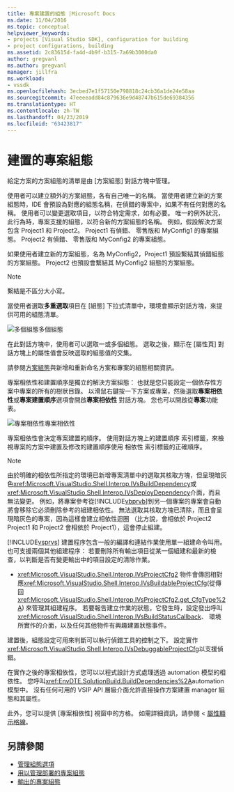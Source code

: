 ```yaml
---
title: 專案建置的組態 |Microsoft Docs
ms.date: 11/04/2016
ms.topic: conceptual
helpviewer_keywords:
- projects [Visual Studio SDK], configuration for building
- project configurations, building
ms.assetid: 2c83615d-fa4d-4b9f-b315-7a69b3000da0
author: gregvanl
ms.author: gregvanl
manager: jillfra
ms.workload:
- vssdk
ms.openlocfilehash: 3ecbed7e1f57150e798818c24cb36a1de24e58aa
ms.sourcegitcommit: 47eeeeadd84c879636e9d48747b615de69384356
ms.translationtype: HT
ms.contentlocale: zh-TW
ms.lasthandoff: 04/23/2019
ms.locfileid: "63423817"
---
```

# <a name="project-configuration-for-building"></a>建置的專案組態
給定方案的方案組態的清單是由 [方案組態] 對話方塊中管理。

 使用者可以建立額外的方案組態，各有自己唯一的名稱。 當使用者建立新的方案組態時，IDE 會預設為對應的組態名稱，在偵錯的專案中，如果不有任何對應的名稱。 使用者可以變更選取項目，以符合特定需求，如有必要。 唯一的例外狀況，此行為時，專案支援的組態，以符合新的方案組態的名稱。 例如，假設解決方案包含 Project1 和 Project2。 Project1 有偵錯、 零售版和 MyConfig1 的專案組態。 Project2 有偵錯、 零售版和 MyConfig2 的專案組態。

 如果使用者建立新的方案組態，名為 MyConfig2，Project1 預設繫結其偵錯組態的方案組態。 Project2 也預設會繫結其 MyConfig2 組態的方案組態。

> [!NOTE]
> 繫結是不區分大小寫。

 當使用者選取**多重選取**項目在 [組態] 下拉式清單中，環境會顯示對話方塊，來提供可用的組態清單。

 ![多個組態](../../extensibility/internals/media/vsmultiplecfgs.gif "vsMultipleCfgs")多個組態

 在此對話方塊中，使用者可以選取一或多個組態。 選取之後，顯示在 [屬性頁] 對話方塊上的屬性值會反映選取的組態值的交集。

 請參閱[方案組態](../../extensibility/internals/solution-configuration.md)與新增和重新命名方案和專案的組態相關資訊。

 專案相依性和建置順序是獨立的解決方案組態： 也就是您只能設定一個依存性方案中專案的所有的樹狀目錄。 以滑鼠右鍵按一下方案或專案，然後選取**專案相依性**或**專案建置順序**選項會開啟**專案相依性** 對話方塊。 您也可以開啟從**專案**功能表。

 ![專案相依性](../../extensibility/internals/media/vsprojdependencies.gif "vsProjDependencies")專案相依性

 專案相依性會決定專案建置的順序。 使用對話方塊上的建置順序 索引標籤，來檢視專案的方案中建置及修改的建置順序使用 相依性 索引標籤的正確順序。

> [!NOTE]
> 由於明確的相依性所指定的環境已新增專案清單中的選取其核取方塊，但呈現暗灰色<xref:Microsoft.VisualStudio.Shell.Interop.IVsBuildDependency>或<xref:Microsoft.VisualStudio.Shell.Interop.IVsDeployDependency>介面，而且無法變更。 例如，將專案參考從[!INCLUDE[vbprvb](../../code-quality/includes/vbprvb_md.md)]到另一個專案的專案會自動將會移除它必須刪除參考的組建相依性。 無法選取其核取方塊已清除，而且會呈現暗灰色的專案，因為這樣會建立相依性迴圈 （比方說，會相依於 Project2 Project1 和 Project2 會相依於 Project1），這會停止組建。

 [!INCLUDE[vsprvs](../../code-quality/includes/vsprvs_md.md)] 建置程序包含一般的編譯和連結作業使用單一組建命令叫用。 也可支援兩個其他組建程序： 若要刪除所有輸出項目從某一個組建和最新的檢查，以判斷是否有變更輸出中的項目設定的清除作業。

- <xref:Microsoft.VisualStudio.Shell.Interop.IVsProjectCfg2> 物件會傳回相對應<xref:Microsoft.VisualStudio.Shell.Interop.IVsBuildableProjectCfg>(從傳回<xref:Microsoft.VisualStudio.Shell.Interop.IVsProjectCfg2.get_CfgType%2A>) 來管理其組建程序。 若要報告建立作業的狀態，它發生時，設定發出呼叫<xref:Microsoft.VisualStudio.Shell.Interop.IVsBuildStatusCallback>、 環境所實作的介面，以及任何其他物件有興趣建置狀態事件。

 建置後，組態設定可用來判斷可以執行偵錯工具的控制之下。 設定實作<xref:Microsoft.VisualStudio.Shell.Interop.IVsDebuggableProjectCfg>以支援偵錯。

 在實作之後的專案相依性，您可以以程式設計方式處理透過 automation 模型的相依性。 您呼叫<xref:EnvDTE.SolutionBuild.BuildDependencies%2A>automation 模型中。 沒有任何可用的 VSIP API 層級介面允許直接操作方案建置 manager 組態和其屬性。

 此外，您可以提供 [專案相依性] 視窗中的方格。 如需詳細資訊，請參閱 <<c0> [ 屬性顯示格線](../../extensibility/internals/properties-display-grid.md)。

## <a name="see-also"></a>另請參閱
- [管理組態選項](../../extensibility/internals/managing-configuration-options.md)
- [用以管理部署的專案組態](../../extensibility/internals/project-configuration-for-managing-deployment.md)
- [輸出的專案組態](../../extensibility/internals/project-configuration-for-output.md)